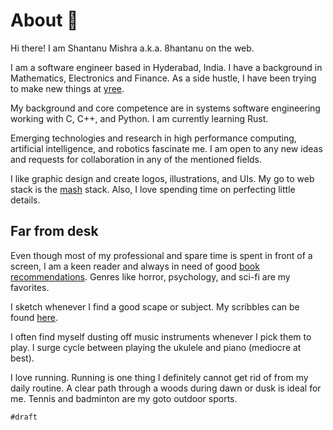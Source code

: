 # About 🌻

Hi there! I am Shantanu Mishra a.k.a. 8hantanu on the web.

I am a software engineer based in Hyderabad, India. I have a background in Mathematics, Electronics and Finance. As a side hustle, I have been trying to make new things at [yree](https://yree.io/).

My background and core competence are in systems software engineering working with C, C++, and Python. I am currently learning Rust.

Emerging technologies and research in high performance computing, artificial intelligence, and robotics fascinate me. I am open to any new ideas and requests for collaboration in any of the mentioned fields.

I like graphic design and create logos, illustrations, and UIs. My go to web stack is the [mash](https://yree.io/mash) stack. Also, I love spending time on perfecting little details.

## Far from desk

Even though most of my professional and spare time is spent in front of a screen,  I am a keen reader and always in need of good [book recommendations](experiences/books). Genres like horror, psychology, and sci-fi are my favorites.

I sketch whenever I find a good scape or subject. My scribbles can be found [here](https://8hantanu.net/over/art). 

I often find myself dusting off music instruments whenever I pick them to play. I surge cycle between playing the ukulele and piano (mediocre at best).

I love running. Running is one thing I definitely cannot get rid of from my daily routine. A clear path through a woods during dawn or dusk is ideal for me. Tennis and badminton are my goto outdoor sports.

`#draft`
